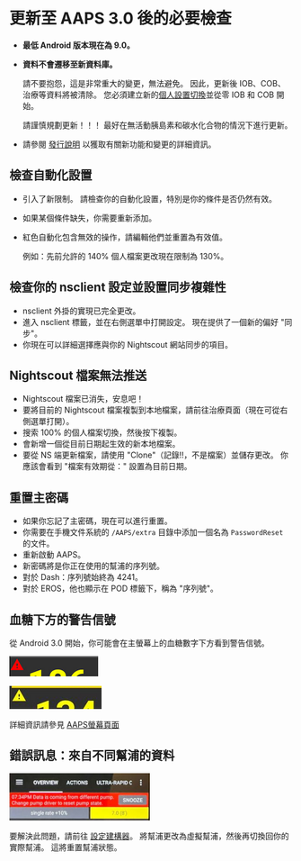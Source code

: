 # 更新至 AAPS 3.0 後的必要檢查

* **最低 Android 版本現在為 9.0。**
* **資料不會遷移至新資料庫。**

  請不要抱怨，這是非常重大的變更，無法避免。 因此，更新後 IOB、COB、治療等資料將被清除。 您必須建立新的[個人設置切換](../DailyLifeWithAaps/ProfileSwitch-ProfilePercentage.md)並從零 IOB 和 COB 開始。

  請謹慎規劃更新！！！ 最好在無活動胰島素和碳水化合物的情況下進行更新。

* 請參閱 [發行說明](../Maintenance/ReleaseNotes.md) 以獲取有關新功能和變更的詳細資訊。


## 檢查自動化設置

* 引入了新限制。 請檢查你的自動化設置，特別是你的條件是否仍然有效。
* 如果某個條件缺失，你需要重新添加。
* 紅色自動化包含無效的操作，請編輯他們並重置為有效值。

  例如：先前允許的 140% 個人檔案更改現在限制為 130%。

## 檢查你的 nsclient 設定並設置同步複雜性

* nsclient 外掛的實現已完全更改。
* 進入 nsclient 標籤，並在右側選單中打開設定。 現在提供了一個新的偏好 "同步"。
* 你現在可以詳細選擇應與你的 Nightscout 網站同步的項目。

## Nightscout 檔案無法推送
* Nightscout 檔案已消失，安息吧！
* 要將目前的 Nightscout 檔案複製到本地檔案，請前往治療頁面（現在可從右側選單打開）。
* 搜索 100% 的個人檔案切換，然後按下複製。
* 會新增一個從目前日期起生效的新本地檔案。
* 要從 NS 端更新檔案，請使用 "Clone"（記錄!!，不是檔案）並儲存更改。 你應該會看到 "檔案有效期從：" 設置為目前日期。

## 重置主密碼
* 如果你忘記了主密碼，現在可以進行重置。
* 你需要在手機文件系統的 `/AAPS/extra` 目錄中添加一個名為 `PasswordReset` 的文件。
* 重新啟動 AAPS。
* 新密碼將是你正在使用的幫浦的序列號。
* 對於 Dash：序列號始終為 4241。
* 對於 EROS，他也顯示在 POD 標籤下，稱為 "序列號"。

## 血糖下方的警告信號

從 Android 3.0 開始，你可能會在主螢幕上的血糖數字下方看到警告信號。

  ![紅色血糖警告](../images/bg_warn_red.png)

  ![黃色血糖警告](../images/bg_warn_yellow.png)

詳細資訊請參見 [AAPS螢幕頁面](../DailyLifeWithAaps/AapsScreens.md#bg-warning-sign)


## 錯誤訊息：來自不同幫浦的資料

   ![錯誤訊息：來自不同幫浦的資料](../images/Screen_DifferentPump.png)

要解決此問題，請前往 [設定建構器](../SettingUpAaps/ConfigBuilder.md#pump)。 將幫浦更改為虛擬幫浦，然後再切換回你的實際幫浦。 這將重置幫浦狀態。
